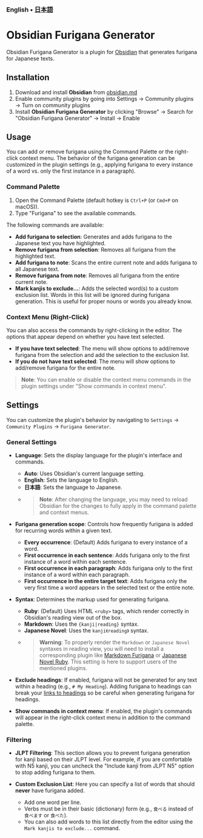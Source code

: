 ### English • [日本語](./README-ja.md)

# Obsidian Furigana Generator

Obsidian Furigana Generator is a plugin for [Obsidian](https://obsidian.md) that generates furigana for Japanese texts.

## Installation

1. Download and install **Obsidian** from [obsidian.md](https://obsidian.md/)
2. Enable community plugins by going into Settings → Community plugins → Turn on community plugins
3. Install **Obsidian Furigana Generator** by clicking "Browse" → Search for "Obsidian Furigana Generator" → Install → Enable

## Usage

You can add or remove furigana using the Command Palette or the right-click context menu. The behavior of the furigana generation can be customized in the plugin settings (e.g., applying furigana to every instance of a word vs. only the first instance in a paragraph).

### Command Palette

1.  Open the Command Palette (default hotkey is `Ctrl+P` (or `Cmd+P` on macOS)).
2.  Type "Furigana" to see the available commands.

The following commands are available:

-   **Add furigana to selection**: Generates and adds furigana to the Japanese text you have highlighted.
-   **Remove furigana from selection**: Removes all furigana from the highlighted text.
-   **Add furigana to note**: Scans the entire current note and adds furigana to all Japanese text.
-   **Remove furigana from note**: Removes all furigana from the entire current note.
-   **Mark kanjis to exclude...**: Adds the selected word(s) to a custom exclusion list. Words in this list will be ignored during furigana generation. This is useful for proper nouns or words you already know.

### Context Menu (Right-Click)

You can also access the commands by right-clicking in the editor. The options that appear depend on whether you have text selected.

-   **If you have text selected**: The menu will show options to add/remove furigana from the selection and add the selection to the exclusion list.
-   **If you do not have text selected**: The menu will show options to add/remove furigana for the entire note.

> **Note**: You can enable or disable the context menu commands in the plugin settings under "Show commands in context menu".

## Settings

You can customize the plugin's behavior by navigating to `Settings` → `Community Plugins` → `Furigana Generator`.

### General Settings

-   **Language**: Sets the display language for the plugin's interface and commands.

    -   **Auto**: Uses Obsidian's current language setting.
    -   **English**: Sets the language to English.
    -   **日本語**: Sets the language to Japanese.
    -   > **Note**: After changing the language, you may need to reload Obsidian for the changes to fully apply in the command palette and context menus.

-   **Furigana generation scope**: Controls how frequently furigana is added for recurring words within a given text.

    -   **Every occurrence**: (Default) Adds furigana to every instance of a word.
    -   **First occurrence in each sentence**: Adds furigana only to the first instance of a word within each sentence.
    -   **First occurrence in each paragraph**: Adds furigana only to the first instance of a word within each paragraph.
    -   **First occurrence in the entire target text**: Adds furigana only the very first time a word appears in the selected text or the entire note.

-   **Syntax**: Determines the markup used for generating furigana.

    -   **Ruby**: (Default) Uses HTML `<ruby>` tags, which render correctly in Obsidian's reading view out of the box.
    -   **Markdown**: Uses the `{kanji|reading}` syntax.
    -   **Japanese Novel**: Uses the `kanji《reading》` syntax.
    -   > **Warning**: To properly render the `Markdown` or `Japanese Novel` syntaxes in reading view, you will need to install a corresponding plugin like [Markdown Furigana](https://github.com/steven-kraft/obsidian-markdown-furigana) or [Japanese Novel Ruby](https://github.com/k-quels/japanese-novel-ruby). This setting is here to support users of the mentioned plugins.

-   **Exclude headings**: If enabled, furigana will not be generated for any text within a heading (e.g., `# My Heading`). Adding furigana to headings can break your [links to headings](https://help.obsidian.md/Links+and+backlinks/Internal+links#Link+to+a+heading+in+a+note) so be careful when generating furigana for headings.

-   **Show commands in context menu**: If enabled, the plugin's commands will appear in the right-click context menu in addition to the command palette.

### Filtering

-   **JLPT Filtering**: This section allows you to prevent furigana generation for kanji based on their JLPT level. For example, if you are comfortable with N5 kanji, you can uncheck the "Include kanji from JLPT N5" option to stop adding furigana to them.

-   **Custom Exclusion List**: Here you can specify a list of words that should **never** have furigana added.
    -   Add one word per line.
    -   Verbs must be in their basic (dictionary) form (e.g., `食べる` instead of `食べます` or `食べた`).
    -   You can also add words to this list directly from the editor using the `Mark kanjis to exclude...` command.
